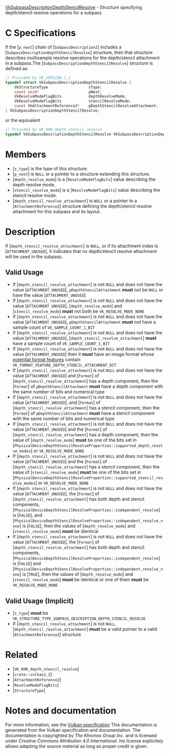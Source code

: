 [VkSubpassDescriptionDepthStencilResolve](https://www.khronos.org/registry/vulkan/specs/1.3-extensions/man/html/VkSubpassDescriptionDepthStencilResolve.html) - Structure specifying depth/stencil resolve operations for a subpass

# C Specifications
If the [`p_next`] chain of [`SubpassDescription2`] includes a
[`SubpassDescriptionDepthStencilResolve`] structure, then that structure
describes multisample resolve operations for the depth/stencil attachment in
a subpass.The [`SubpassDescriptionDepthStencilResolve`] structure is defined as:
```c
// Provided by VK_VERSION_1_2
typedef struct VkSubpassDescriptionDepthStencilResolve {
    VkStructureType                  sType;
    const void*                      pNext;
    VkResolveModeFlagBits            depthResolveMode;
    VkResolveModeFlagBits            stencilResolveMode;
    const VkAttachmentReference2*    pDepthStencilResolveAttachment;
} VkSubpassDescriptionDepthStencilResolve;
```
or the equivalent
```c
// Provided by VK_KHR_depth_stencil_resolve
typedef VkSubpassDescriptionDepthStencilResolve VkSubpassDescriptionDepthStencilResolveKHR;
```

# Members
- [`s_type`] is the type of this structure.
- [`p_next`] is `NULL` or a pointer to a structure extending this structure.
- [`depth_resolve_mode`] is a [`ResolveModeFlagBits`] value describing the depth resolve mode.
- [`stencil_resolve_mode`] is a [`ResolveModeFlagBits`] value describing the stencil resolve mode.
- [`depth_stencil_resolve_attachment`] is `NULL` or a pointer to a [`AttachmentReference2`] structure defining the depth/stencil resolve attachment for this subpass and its layout.

# Description
If [`depth_stencil_resolve_attachment`] is `NULL`, or if its attachment
index is [`ATTACHMENT_UNUSED`], it indicates that no depth/stencil
resolve attachment will be used in the subpass.
## Valid Usage
-    If [`depth_stencil_resolve_attachment`] is not `NULL` and does not have the value [`ATTACHMENT_UNUSED`], `pDepthStencilAttachment` **must**  not be `NULL` or have the value [`ATTACHMENT_UNUSED`]
-    If [`depth_stencil_resolve_attachment`] is not `NULL` and does not have the value [`ATTACHMENT_UNUSED`], [`depth_resolve_mode`] and [`stencil_resolve_mode`] **must**  not both be `VK_RESOLVE_MODE_NONE`
-    If [`depth_stencil_resolve_attachment`] is not `NULL` and does not have the value [`ATTACHMENT_UNUSED`], `pDepthStencilAttachment` **must**  not have a sample count of `VK_SAMPLE_COUNT_1_BIT`
-    If [`depth_stencil_resolve_attachment`] is not `NULL` and does not have the value [`ATTACHMENT_UNUSED`], [`depth_stencil_resolve_attachment`] **must**  have a sample count of `VK_SAMPLE_COUNT_1_BIT`
-    If [`depth_stencil_resolve_attachment`] is not `NULL` and does not have the value [`ATTACHMENT_UNUSED`] then it  **must**  have an image format whose [potential format features](https://www.khronos.org/registry/vulkan/specs/1.3-extensions/html/vkspec.html#potential-format-features) contain `VK_FORMAT_FEATURE_DEPTH_STENCIL_ATTACHMENT_BIT`
-    If [`depth_stencil_resolve_attachment`] is not `NULL` and does not have the value [`ATTACHMENT_UNUSED`] and [`Format`] of [`depth_stencil_resolve_attachment`] has a depth component, then the [`Format`] of `pDepthStencilAttachment` **must**  have a depth component with the same number of bits and numerical type
-    If [`depth_stencil_resolve_attachment`] is not `NULL` and does not have the value [`ATTACHMENT_UNUSED`], and [`Format`] of [`depth_stencil_resolve_attachment`] has a stencil component, then the [`Format`] of `pDepthStencilAttachment` **must**  have a stencil component with the same number of bits and numerical type
-    If [`depth_stencil_resolve_attachment`] is not `NULL` and does not have the value [`ATTACHMENT_UNUSED`] and the [`Format`] of [`depth_stencil_resolve_attachment`] has a depth component, then the value of [`depth_resolve_mode`] **must**  be one of the bits set in [`PhysicalDeviceDepthStencilResolveProperties::supported_depth_resolve_modes`] or `VK_RESOLVE_MODE_NONE`
-    If [`depth_stencil_resolve_attachment`] is not `NULL` and does not have the value [`ATTACHMENT_UNUSED`] and the [`Format`] of [`depth_stencil_resolve_attachment`] has a stencil component, then the value of [`stencil_resolve_mode`] **must**  be one of the bits set in [`PhysicalDeviceDepthStencilResolveProperties::supported_stencil_resolve_modes`] or `VK_RESOLVE_MODE_NONE`
-    If [`depth_stencil_resolve_attachment`] is not `NULL` and does not have the value [`ATTACHMENT_UNUSED`], the [`Format`] of [`depth_stencil_resolve_attachment`] has both depth and stencil components, [`PhysicalDeviceDepthStencilResolveProperties::independent_resolve`] is [`FALSE`], and [`PhysicalDeviceDepthStencilResolveProperties::independent_resolve_none`] is [`FALSE`], then the values of [`depth_resolve_mode`] and [`stencil_resolve_mode`] **must**  be identical
-    If [`depth_stencil_resolve_attachment`] is not `NULL` and does not have the value [`ATTACHMENT_UNUSED`], the [`Format`] of [`depth_stencil_resolve_attachment`] has both depth and stencil components, [`PhysicalDeviceDepthStencilResolveProperties::independent_resolve`] is [`FALSE`] and [`PhysicalDeviceDepthStencilResolveProperties::independent_resolve_none`] is [`TRUE`], then the values of [`depth_resolve_mode`] and [`stencil_resolve_mode`] **must**  be identical or one of them  **must**  be `VK_RESOLVE_MODE_NONE`

## Valid Usage (Implicit)
-  [`s_type`] **must**  be `VK_STRUCTURE_TYPE_SUBPASS_DESCRIPTION_DEPTH_STENCIL_RESOLVE`
-    If [`depth_stencil_resolve_attachment`] is not `NULL`, [`depth_stencil_resolve_attachment`] **must**  be a valid pointer to a valid [`AttachmentReference2`] structure

# Related
- [`VK_KHR_depth_stencil_resolve`]
- [`crate::vulkan1_2`]
- [`AttachmentReference2`]
- [`ResolveModeFlagBits`]
- [`StructureType`]

# Notes and documentation
For more information, see the [Vulkan specification](https://www.khronos.org/registry/vulkan/specs/1.3-extensions/html/vkspec.html)
This documentation is generated from the Vulkan specification and documentation.
The documentation is copyrighted by *The Khronos Group Inc.* and is licensed under *Creative Commons Attribution 4.0 International*.
his license explicitely allows adapting the source material as long as proper credit is given.
        